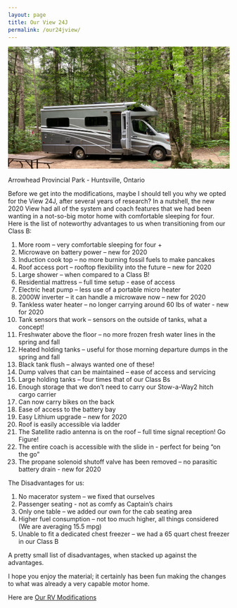 ```yaml
---
layout: page
title: Our View 24J
permalink: /our24jview/
---
```


<img src="/assets/OurViewweb.jpg"/>

Arrowhead Provincial Park - Huntsville, Ontario

Before we get into the modifications, maybe I should tell you why we opted for the View 24J, after several years of research?  In a nutshell, the new 2020 View had all of the system and coach features that we had been wanting in a not-so-big motor home with comfortable sleeping for four.  Here is the list of noteworthy advantages to us when transitioning from our Class B:

1.	More room – very comfortable sleeping for four +
2.	Microwave on battery power – new for 2020
3.	Induction cook top – no more burning fossil fuels to make pancakes
4.	Roof access port – rooftop flexibility into the future – new for 2020
5.	Large shower – when compared to a Class B!
6.	Residential mattress – full time setup - ease of access
7.	Electric heat pump – less use of a portable micro heater
8.	2000W inverter – it can handle a microwave now – new for 2020
9.	Tankless water heater – no longer carrying around 60 lbs of water - new for 2020
10.	Tank sensors that work – sensors on the outside of tanks, what a concept!
11.	Freshwater above the floor – no more frozen fresh water lines in the spring and fall
12.	Heated holding tanks – useful for those morning departure dumps in the spring and fall
13.	Black tank flush – always wanted one of these!
14.	Dump valves that can be maintained – ease of access and servicing
15.	Large holding tanks – four times that of our Class Bs
16.	Enough storage that we don’t need to carry our Stow-a-Way2 hitch cargo carrier
17.	Can now carry bikes on the back
18.	Ease of access to the battery bay
19.	Easy Lithium upgrade – new for 2020
20.	Roof is easily accessible via ladder
21.	The Satellite radio antenna is on the roof – full time signal reception!  Go Figure!
22.	The entire coach is accessible with the slide in - perfect for being “on the go”
23.	The propane solenoid shutoff valve has been removed – no parasitic battery drain -  new for 2020

The Disadvantages for us:

1.	No macerator system – we fixed that ourselves
2.	Passenger seating - not as comfy as Captain’s chairs
3.	Only one table – we added our own for the cab seating area
4.	Higher fuel consumption – not too much higher, all things considered (We are averaging 15.5 mpg)
5.	Unable to fit a dedicated chest freezer – we had a 65 quart chest freezer in our Class B

A pretty small list of disadvantages, when stacked up against the advantages.  

I hope you enjoy the material; it certainly has been fun making the changes to what was already a very capable motor home.

Here are [Our RV Modifications](/ourmods/)

